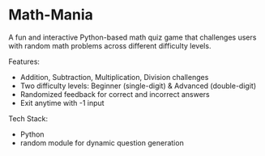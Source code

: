 # Math-Mania

A fun and interactive Python-based math quiz game that challenges users with random math problems across different difficulty levels.

Features:
- Addition, Subtraction, Multiplication, Division challenges
- Two difficulty levels: Beginner (single-digit) & Advanced (double-digit)
- Randomized feedback for correct and incorrect answers
- Exit anytime with -1 input

Tech Stack:
- Python
- random module for dynamic question generation

